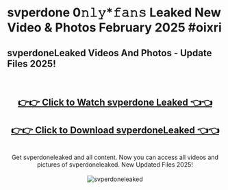 # svperdone 0𝚗𝚕𝚢*𝚏𝚊𝚗𝚜 Leaked New Video & Photos February 2025 #oixri

<h2>svperdoneLeaked Videos And Photos - Update Files 2025!</h2>
<br>
<div align="center">
<h2><a href="https://mediaupload.pro?title=svperdone&ref=11F" rel="nofollow">👉👉 Click to Watch svperdone Leaked 👈👈</a></h2>
<h2><a href="https://mediaupload.pro?title=svperdone&ref=11F" rel="nofollow">👉👉 Click to Download svperdoneLeaked 👈👈</a></h2>
<br>
Get svperdoneleaked and all content. Now you can access all videos and pictures of svperdoneleaked. New Updated Files 2025!
<br>
<br>
<a href="https://mediaupload.pro?title=svperdone&ref=11F" rel="nofollow" data-target="animated-image.originalLink"><img src="https://i.ibb.co/Gkj2r4b/banner.png" alt="svperdoneleaked" style="max-width: 100%; display: inline-block;" data-target="animated-image.originalImage"></a>
</div>
<br>

